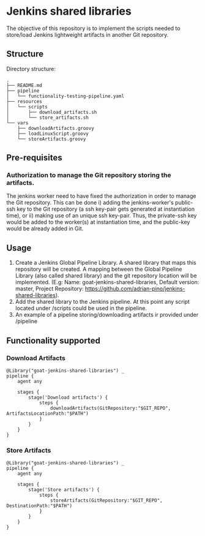 # Jenkins shared libraries
The objective of this repository is to implement the scripts needed to store/load Jenkins lightweight artifacts in another Git repository.



## Structure

Directory structure: 
```
.
├── README.md
├── pipeline
│   └── functionality-testing-pipeline.yaml
├── resources
│   └── scripts
│       ├── download_artifacts.sh
│       └── store_artifacts.sh
└── vars
    ├── downloadArtifacts.groovy
    ├── loadLinuxScript.groovy
    └── storeArtifacts.groovy
```

## Pre-requisites
### Authorization to manage the Git repository storing the artifacts. 
The jenkins worker need to have fixed the authorization in order to manage the Git repository. This can be done i) adding the jenkins-worker's public-ssh key to the Git repository (a ssh key-pair gets generated at instantiation time), or ii) making use of an unique ssh key-pair. Thus, the private-ssh key would be added to the worker(s) at instantiation time, and the public-key would be already added in Git.

## Usage
1. Create a Jenkins Global Pipeline Library. A shared library that maps this repository will be created. A mapping between the Global Pipeline Library (also called shared library) and the git repository location will be implemented. (E.g: Name: goat-jenkins-shared-libraries, Default version: master, Project Repository: https://github.com/adrian-pino/jenkins-shared-libraries).
1. Add the shared library to the Jenkins pipeline. At this point any script located under /scripts could be used in the pipeline.
1. An example of a pipeline storing/downloading artifacts ir provided under /pipeline

## Functionality supported
### Download Artifacts
```
@Library("goat-jenkins-shared-libraries") _
pipeline {
    agent any

    stages {
        stage('Download artifacts') {
            steps {
                downloadArtifacts(GitRepository:"$GIT_REPO", ArtifactsLocationPath:"$PATH")
            }
        }
    }
}
```
### Store Artifacts
```
@Library("goat-jenkins-shared-libraries") _
pipeline {
    agent any

    stages {
        stage('Store artifacts') {
            steps {
                storeArtifacts(GitRepository:"$GIT_REPO", DestinationPath:"$PATH")
            }
        }
    }
}
```

